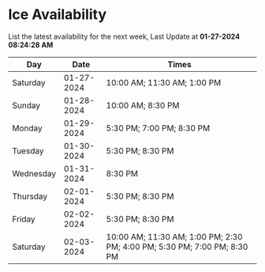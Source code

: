 # Ice Availability

List the latest availability for the next week, Last Update at **01-27-2024 08:24:28 AM**

| Day         | Date        | Times       |
| ----------- | ----------- | ----------- |
|Saturday|01-27-2024|10:00 AM; 11:30 AM; 1:00 PM|
|Sunday|01-28-2024|10:00 AM; 8:30 PM|
|Monday|01-29-2024|5:30 PM; 7:00 PM; 8:30 PM|
|Tuesday|01-30-2024|5:30 PM; 8:30 PM|
|Wednesday|01-31-2024|8:30 PM|
|Thursday|02-01-2024|5:30 PM; 8:30 PM|
|Friday|02-02-2024|5:30 PM; 8:30 PM|
|Saturday|02-03-2024|10:00 AM; 11:30 AM; 1:00 PM; 2:30 PM; 4:00 PM; 5:30 PM; 7:00 PM; 8:30 PM|
